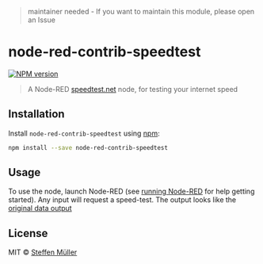 > maintainer needed - If you want to maintain this module, please open an Issue




# node-red-contrib-speedtest

[![NPM version][npm-image]][npm-url]

> A Node-RED [speedtest.net](https://github.com/ddsol/speedtest.net) node, for testing your internet speed

## Installation

Install `node-red-contrib-speedtest` using [npm](https://www.npmjs.com/):

```bash
npm install --save node-red-contrib-speedtest
```

## Usage

To use the node, launch Node-RED (see [running Node-RED](http://nodered.org/docs/getting-started/running.html) for help getting started).
Any input will request a speed-test. The output looks like the [original data output](https://github.com/ddsol/speedtest.net#data)

## License

MIT © [Steffen Müller](http://steffen.io)

[npm-url]: https://npmjs.org/package/node-red-contrib-speedtest
[npm-image]: https://badge.fury.io/js/node-red-contrib-speedtest.svg
